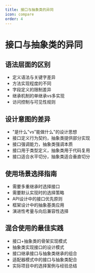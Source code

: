```yaml
---
title: 接口与抽象类的异同
icon: compare
order: 4
---
```


# 接口与抽象类的异同

## 语法层面的区别

- 定义语法与关键字差异
- 方法实现程度的不同
- 字段定义的限制差异
- 继承机制的单继承vs多实现
- 访问控制与可见性规则

## 设计意图的差异

- "是什么"vs"能做什么"的设计思想
- 接口定义行为契约，抽象类提供部分实现
- 接口强调能力，抽象类强调本质
- 接口用于类型定义，抽象类用于代码复用
- 接口适合水平切分，抽象类适合垂直切分

## 使用场景选择指南

- 需要多重继承时选择接口
- 需要默认实现时的选择策略
- API设计中的接口优先原则
- 框架设计中的抽象基类应用
- 演进性考量与向后兼容性选择

## 混合使用的最佳实践

- 接口+抽象类的骨架实现模式
- 抽象类实现接口的设计模式
- 接口继承接口与抽象类继承的组合
- 适配器模式中的接口与抽象类配合
- 实际项目中的选择案例与经验总结
